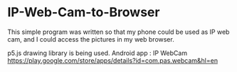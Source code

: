 # IP-Web-Cam-to-Browser
This simple program was written so that my phone could be used as IP web cam, and I could access the pictures in my web browser.

p5.js drawing library is being used.
Android app : IP WebCam https://play.google.com/store/apps/details?id=com.pas.webcam&hl=en
